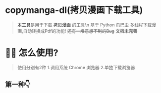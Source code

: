 # copymanga-dl(拷贝漫画下载工具)
> [本工具](https://github.com/GooGuJiang/copymanga-dl)是用于下载 [拷贝漫画](https://copymanga.com/) 的工具\n
> 基于 Python 爪巴虫
> 多线程下载漫画,自动转换成Pdf的功能!
> ~~还有一堆意想不到的Bug~~
**文档未完善**

# 💁‍♀️ 怎么使用?
> 使用分别有2种
> 1.调用系统 Chrome 浏览器
> 2.单独下载浏览器

## 第一种👇
